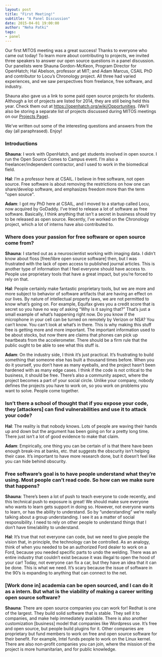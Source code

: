```yaml
---
layout: post
title: "First Meeting!"
subtitle: "A Panel Discussion"
date: 2015-04-01 19:00:00
author: "Neha Patki"
tags:
- panel
---
```

<p>
Our first MITOS meeting was a great success! Thanks to everyone who came out today! To learn more about contributing to projects, we invited three speakers to answer our open source questions in a panel discussion. Our panelists were Shauna Gordon-McKeon, Program Director for OpenHatch; Hal Abelson, professor at MIT; and Adam Marcus, CSAIL PhD and contributor to Locu’s Chronology project. All three had varied experiences, and we saw perspectives from freelance, free software, and industry.
</p>

<p>
Shauna also gave us a link to some paid open source projects for students. Although a lot of projects are listed for 2014, they are still being held this year. Check them out at <a href="https://openhatch.org/wiki/Opportunities">https://openhatch.org/wiki/Opportunities</a>. (We’ll also be storing a separate list of projects discussed during MITOS meetings on our <a href="http://mitos.mit.edu/projects/">Projects Page</a>).
</p>

<p>
We’ve written out some of the interesting questions and answers from the day (all paraphrased). Enjoy!
</p>

<h3>Introductions</h3>
<div>
<p>
<b>Shauna</b>: I work with OpenHatch, and get students involved in open source. I run the Open Source Comes to Campus event. I’m also a freelancer/independent contractor, and I used to work in the biomedical field.
</p>
<p>
<b>Hal</b>: I’m a professor here at CSAIL. I believe in free software, not open source. Free software is about removing the restrictions on how one can share/develop software, and emphasizes freedom more than the term "open source".
</p>
<p>
<b>Adam</b>: I got my PhD here at CSAIL, and I moved to a startup called Locu, now acquired by GoDaddy. I’ve tried to release a lot of software as free software. Basically, I think anything that isn’t a secret in business should try to be released as open source. Recently, I’ve worked on the Chronology project, which a lot of interns have also contributed to.
</p>
</div>

<h3>Where does your passion for free software or open source come from?</h3>

<div>
<p>
<b>Shauna</b>: I started out as a neuroscientist working with imaging data. I didn’t know about floss [free/libre open source software] then, but I was frustrated with the lack of open access to published journal articles. This is another type of information that I feel everyone should have access to. People use proprietary tools that have a great impact, but you’re forced to rely on that.
</p>

<p>
<b>Hal</b>: People certainly make fantastic proprietary tools, but we are more and more subject to behavior of software artifacts that are having an effect on our lives. By nature of intellectual property laws, we are not permitted to know what’s going on. For example, Equifax gives you a credit score that is secret so you have no way of asking “Why is it saying that?” That’s just a small example of what’s happening right now. Do you know if the microphone in your cell can be turned on remotely by Verizon or NSA? You can’t know. You can’t look at what’s in there. This is why making this stuff free is getting more and more important. The important information used to be about stocks, but now there are claims that phones can pick up heartbeats from the accelerometer. There should be a firm rule that the public ought to be able to see what this stuff is.
</p>

<p>
<b>Adam</b>: On the industry side, I think it’s just practical. It’s frustrating to build something that someone else has built a thousand times before. When you do it yourself, you don’t have as many eyeballs, and the project hasn’t been hardened with as many edge cases. I think if the code is not critical to the business, it should be free. There’s also a community aspect, where the project becomes a part of your social circle. Unlike your company, nobody defines the projects you have to work on, so you work on problems you want to solve. People come together.
</p>
</div>

<h3> Isn’t there a school of thought that if you expose your code, they [attackers] can find vulnerabilities and use it to attack your code? </h3>
<div>
<p>
<b>Hal</b>: The reality is that nobody knows. Lots of people are waving their hands up and down but the argument has been going on for a pretty long time. There just isn’t a lot of good evidence to make that claim.
</p>

<p>
<b>Adam</b>: Empirically, one thing you can be certain of is that there have been enough break-ins at banks, etc. that suggests the obscurity isn’t helping their case. It’s important to have more research done, but it doesn’t feel like you can hide behind obscurity.
</p>
</div>

<h3> Free software’s goal is to have people understand what they’re using.  Most people can’t read code. So how can we make sure that happens? </h3>

<div>
<p>
<b>Shauna</b>: There’s been a lot of push to teach everyone to code recently, and this technical push to exposure is great! We should make sure everyone who wants to learn gets support in doing so. However, not everyone wants to learn, or has the ability to understand. So by “understanding” we’re really talking about a group understanding. I see it as a matter of social responsibility. I need to rely on other people to understand things that I don’t have time/ability to understand.
</p>

<p>
<b>Hal</b>: It’s true that not everyone can code, but we need to give people the vision that, in principle, the technology can be controlled. As an analogy, think of when you needed to be an authorized Ford dealer to work on a Ford, because you needed specific parts to undo the welding. There was an entire industry that couldn’t exist because it was illegal to open the hood of your car! Today, not everyone can fix a car, but they have an idea that it can be done. This is what we need. It’s scary because the issue of software in the 90’s is expanding to anything that can connect to the net.
</p>
</div>

<h3> [Work done in] academia can be open sourced, and I can do it as a intern. But what is the viability of making a career writing open source software? </h3>

<div>
<p>
<b>Shauna</b>: There are open source companies you can work for! Redhat is one of the largest. They build solid software that is stable. They sell it to companies, and make help immediately available. There is also another customization [business] model that companies like Wordpress use. It’s free and open source, but people build plugins for it. Other companies are proprietary but fund members to work on free and open source software for their benefit. For example, Intel funds people to work on the Linux kernel. There are also non-profit companies you can join, where the mission of the project is more humanitarian, and for public knowledge.
</p>
</div>
